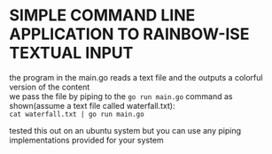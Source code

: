 # SIMPLE COMMAND LINE APPLICATION TO RAINBOW-ISE TEXTUAL INPUT

the program in the main.go reads a text file and the outputs a colorful version of the content  
we pass the file by piping to the `go run main.go` command as shown(assume a text file called waterfall.txt):  
`cat waterfall.txt | go run main.go`

tested this out on an ubuntu system but you can use any piping implementations provided for your system
